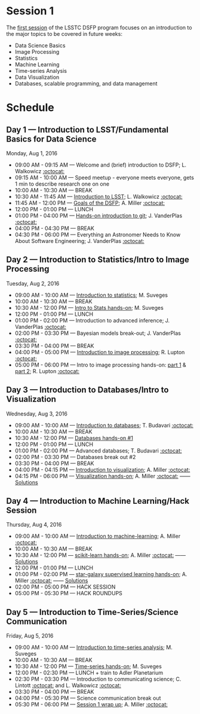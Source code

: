 # Session 1

The [first session](http://ciera.northwestern.edu/Education/LSSTC_DSFP/LSSTCNorthwestern2016.php) of the LSSTC DSFP program focuses on an introduction to the major topics to be covered in future weeks:

* Data Science Basics
* Image Processing
* Statistics
* Machine Learning
* Time-series Analysis
* Data Visualization
* Databases, scalable programming, and data management

# Schedule

## Day 1 — Introduction to LSST/Fundamental Basics for Data Science

Monday, Aug 1, 2016
 * 09:00 AM - 09:15 AM — Welcome and (brief) introduction to DSFP; L. Walkowicz [:octocat:](https://github.com/lmwalkowicz)
 * 09:15 AM - 10:00 AM — Speed meetup - everyone meets everyone, gets 1 min to describe research one on one
 * 10:00 AM - 10:30 AM — BREAK
 * 10:30 AM - 11:45 AM — [Introduction to LSST](https://github.com/LSSTC-DSFP/LSST-DSFP-Resources/blob/master/Session1/Monday/LSST_Overview.pdf); L. Walkowicz [:octocat:](https://github.com/lmwalkowicz)
 * 11:45 AM - 12:00 PM — [Goals of the DSFP](https://github.com/LSSTC-DSFP/LSST-DSFP-Resources/blob/master/Session1/Monday/DSFP_Goals.pdf); A. Miller [:octocat:](https://github.com/adamamiller)
 * 12:00 PM - 01:00 PM — LUNCH
 * 01:00 PM - 04:00 PM — [Hands-on introduction to git](https://github.com/jakevdp/git-intro/blob/master/git-intro.ipynb); J. VanderPlas [:octocat:](https://github.com/jakevdp)
 * 04:00 PM - 04:30 PM — BREAK
 * 04:30 PM - 06:00 PM — Everything an Astronomer Needs to Know About Software Engineering; J. VanderPlas [:octocat:](https://github.com/jakevdp)

## Day 2 — Introduction to Statistics/Intro to Image Processing

Tuesday, Aug 2, 2016
 *  09:00 AM - 10:00 AM — [Introduction to statistics](https://github.com/LSSTC-DSFP/LSST-DSFP-Resources/blob/master/Session1/Day2/IntroStat.pdf); M. Suveges
 *  10:00 AM - 10:30 AM — BREAK
 *  10:30 AM - 12:00 PM — [Intro to Stats hands-on](https://github.com/LSSTC-DSFP/LSST-DSFP-Resources/blob/master/Session1/Tuesday/IntroStat.ipynb); M. Suveges
 *  12:00 PM - 01:00 PM — LUNCH
 *  01:00 PM - 02:00 PM — Introduction to advanced inference; J. VanderPlas [:octocat:](https://github.com/jakevdp)
 *  02:00 PM - 03:30 PM — Bayesian models break-out; J. VanderPlas [:octocat:](https://github.com/jakevdp)
 *  03:30 PM - 04:00 PM — BREAK
 *  04:00 PM - 05:00 PM — [Introduction to image processing](https://github.com/LSSTC-DSFP/LSST-DSFP-Resources/blob/master/Session1/Tuesday/ImageProcessing/ImageProcessing.pdf); R. Lupton [:octocat:](https://github.com/RobertLuptonTheGood)
 *  05:00 PM - 06:00 PM — Intro to image processing hands-on: [part 1](https://github.com/LSSTC-DSFP/LSST-DSFP-Resources/blob/master/Session1/Tuesday/ImageProcessing/Image%20Processing%20Workbook%20I.ipynb) & [part 2](https://github.com/LSSTC-DSFP/LSST-DSFP-Resources/blob/master/Session1/Tuesday/ImageProcessing/Image%20Processing%20Workbook%20II.ipynb); R. Lupton [:octocat:](https://github.com/RobertLuptonTheGood)

## Day 3 — Introduction to Databases/Intro to Visualization

Wednesday, Aug 3, 2016
 *  09:00 AM - 10:00 AM — [Introduction to databases](https://github.com/LSSTC-DSFP/LSST-DSFP-Resources/blob/master/Session1/Wednesday/LSST-DSFP-Budavari-SQL-v2.pdf); T. Budavari [:octocat:](https://github.com/budavari)
 *  10:00 AM - 10:30 AM — BREAK
 *  10:30 AM - 12:00 PM — [Databases hands-on #1](https://github.com/LSSTC-DSFP/LSST-DSFP-Resources/blob/master/Session1/Wednesday/LSST-DSFP-Budavari-SQL-v2.pdf)
 *  12:00 PM - 01:00 PM — LUNCH
 *  01:00 PM - 02:00 PM — Advanced databases; T. Budavari [:octocat:](https://github.com/budavari)
 *  02:00 PM - 03:30 PM — Databases break out #2
 *  03:30 PM - 04:00 PM — BREAK
 *  04:00 PM - 04:15 PM — [Introduction to visualization](https://github.com/LSSTC-DSFP/LSST-DSFP-Resources/blob/master/Session1/Wednesday/DSFP_Intro2Viz.pdf); A. Miller [:octocat:](https://github.com/adamamiller)
 *  04:15 PM - 06:00 PM — [Visualization hands-on](https://github.com/LSSTC-DSFP/LSST-DSFP-Resources/blob/master/Session1/Wednesday/IntroToVisualization.ipynb); A. Miller [:octocat:](https://github.com/adamamiller) —— [Solutions](https://github.com/LSSTC-DSFP/LSST-DSFP-Resources/blob/master/Session1/Wednesday/IntroToVizSolutions.ipynb)

## Day 4 — Introduction to Machine Learning/Hack Session

Thursday, Aug 4, 2016
 *  09:00 AM - 10:00 AM — [Introduction to machine-learning](https://github.com/LSSTC-DSFP/LSST-DSFP-Resources/blob/master/Session1/Thursday/DSFP_Intro2MachLearn.pdf); A. Miller [:octocat:](https://github.com/adamamiller)
 *  10:00 AM - 10:30 AM — BREAK
 *  10:30 AM - 12:00 PM — [scikit-learn hands-on](https://github.com/LSSTC-DSFP/LSST-DSFP-Resources/blob/master/Session1/Thursday/IntroToMachineLearning.ipynb); A. Miller [:octocat:](https://github.com/adamamiller) —— [Solutions](https://github.com/LSSTC-DSFP/LSST-DSFP-Resources/blob/master/Session1/Thursday/IntroToMachLearnSolutions.ipynb)
 *  12:00 PM - 01:00 PM — LUNCH
 *  01:00 PM - 02:00 PM — [star-galaxy supervised learning hands-on](https://github.com/LSSTC-DSFP/LSST-DSFP-Resources/blob/master/Session1/Thursday/StarGalaxyRandomForest.ipynb); A. Miller [:octocat:](https://github.com/adamamiller) —— [Solutions](https://github.com/LSSTC-DSFP/LSST-DSFP-Resources/blob/master/Session1/Thursday/SGRandForestSolutions.ipynb)
 *  02:00 PM - 05:00 PM — HACK SESSION
 *  05:00 PM - 05:30 PM — HACK ROUNDUPS

## Day 5 — Introduction to Time-Series/Science Communication

Friday, Aug 5, 2016
 *  09:00 AM - 10:00 AM — [Introduction to time-series analysis](https://github.com/LSSTC-DSFP/LSST-DSFP-Resources/blob/master/Session1/Day5/TimeSeries.pdf); M. Suveges
 *  10:00 AM - 10:30 AM — BREAK
 *  10:30 AM - 12:00 PM — [Time-series hands-on](https://github.com/LSSTC-DSFP/LSST-DSFP-Resources/blob/master/Session1/Friday/TimeSeries.ipynb); M. Suveges
 *  12:00 PM - 02:30 PM — LUNCH + train to Adler Planetarium
 *  02:30 PM - 03:30 PM — Introduction to communicating science; C. Lintott [:octocat:](https://github.com/chrislintott) and L. Walkowicz [:octocat:](https://github.com/lmwalkowicz)
 *  03:30 PM - 04:00 PM — BREAK
 *  04:00 PM - 05:30 PM — Science communication break out
 *  05:30 PM - 06:00 PM — [Session 1 wrap up](https://github.com/LSSTC-DSFP/LSST-DSFP-Resources/blob/master/Session1/Friday/DSFP_Session1Recap.pdf); A. Miller [:octocat:](https://github.com/adamamiller)
